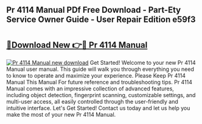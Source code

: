 ## Pr 4114 Manual PDf Free Download - Part-Ety Service Owner Guide - User Repair Edition e59f3

# <h2><a href="http://cf10092.oget.top/?id=Pr+4114+Manual">🔗Download New 👉🔴 Pr 4114 Manual</a></h2>

[![Pr 4114 Manual new download](https://i.imgur.com/5g1atiW.png)](http://cf10092.oget.top/?id=Pr+4114+Manual)
Get Started! Welcome to your new Pr 4114 Manual user manual. This guide will walk you through everything you need to know to operate and maximize your experience. Please Keep Pr 4114 Manual This Manual For future reference and troubleshooting tips. Pr 4114 Manual comes with an impressive collection of advanced features, including object detection, fingerprint scanning, customizable settings, and multi-user access, all easily controlled through the user-friendly and intuitive interface. Let's Get Started! Contact us today and let us help you make the most of your new Pr 4114 Manual.
